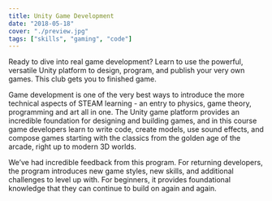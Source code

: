 ```yaml
---
title: Unity Game Development
date: "2018-05-18"
cover: "./preview.jpg"
tags: ["skills", "gaming", "code"]
---
```


Ready to dive into real game development? Learn to use the powerful, versatile Unity platform to design, program, and publish your very own games. This club gets you to finished game.

Game development is one of the very best ways to introduce the more technical aspects of STEAM learning - an entry to physics, game theory, programming and art all in one. The Unity game platform provides an incredible foundation for designing and building games, and in this course game developers learn to write code, create models, use sound effects, and compose games starting with the classics from the golden age of the arcade, right up to modern 3D worlds.

We’ve had incredible feedback from this program. For returning developers, the program introduces new game styles, new skills, and additional challenges to level up with. For beginners, it provides foundational knowledge that they can continue to build on again and again.
